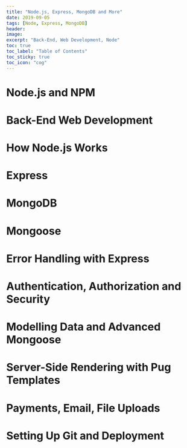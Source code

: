 ```yaml
---
title: "Node.js, Express, MongoDB and More"
date: 2019-09-05
tags: [Node, Express, MongoDB]
header:
image:
excerpt: "Back-End, Web Development, Node"
toc: true
toc_label: "Table of Contents"
toc_sticky: true
toc_icon: "cog"
---
```


# Node.js and NPM

# Back-End Web Development

# How Node.js Works

# Express

# MongoDB

# Mongoose

# Error Handling with Express

# Authentication, Authorization and Security

# Modelling Data and Advanced Mongoose

# Server-Side Rendering with Pug Templates

# Payments, Email, File Uploads

# Setting Up Git and Deployment